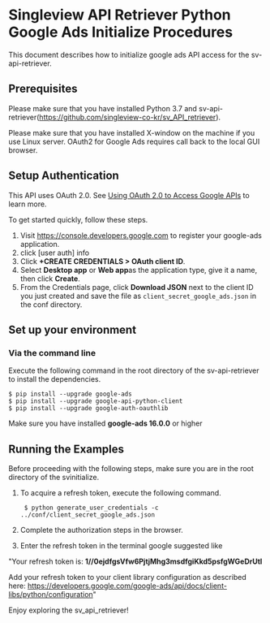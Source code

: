 # Singleview API Retriever Python Google Ads Initialize Procedures

This document describes how to initialize google ads API access for the sv-api-retriever.

## Prerequisites

Please make sure that you have installed Python 3.7 and sv-api-retriever(https://github.com/singleview-co-kr/sv_API_retriever).

Please make sure that you have installed X-window on the machine if you use Linux server. OAuth2 for Google Ads requires call back to the local GUI browser.

## Setup Authentication

This API uses OAuth 2.0. See [Using OAuth 2.0 to Access Google APIs](https://developers.google.com/identity/protocols/oauth2) to learn more.

To get started quickly, follow these steps.

1. Visit https://console.developers.google.com to register your google-ads application.
1. click [user auth] info
1. Click **+CREATE CREDENTIALS > OAuth client ID**.
1. Select **Desktop app** or **Web app**as the application type, give it a name, then click
   **Create**.
1. From the Credentials page, click **Download JSON** next to the client ID you just created and save the file as `client_secret_google_ads.json` in the conf directory.

## Set up your environment ##
### Via the command line ###

Execute the following command in the root directory of the sv-api-retriever to install the dependencies.

    $ pip install --upgrade google-ads
    $ pip install --upgrade google-api-python-client
    $ pip install --upgrade google-auth-oauthlib

Make sure you have installed **google-ads 16.0.0** or higher

## Running the Examples ##

Before proceeding with the following steps, make sure you are in the root directory of the svinitialize.

1. To acquire a refresh token, execute the following command.

        $ python generate_user_credentials -c ../conf/client_secret_google_ads.json

1. Complete the authorization steps in the browser.
1. Enter the refresh token in the terminal google suggested like

"Your refresh token is: **1//0ejdfgsVfw6PjtjMhg3msdfgiKkd5psfgWGeDrUtI**

Add your refresh token to your client library configuration as described here: https://developers.google.com/google-ads/api/docs/client-libs/python/configuration"

Enjoy exploring the sv_api_retriever!
